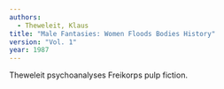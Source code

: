 ```yaml
---
authors:
  - Theweleit, Klaus
title: "Male Fantasies: Women Floods Bodies History"
version: "Vol. 1"
year: 1987
---
```


Theweleit psychoanalyses Freikorps pulp fiction.
